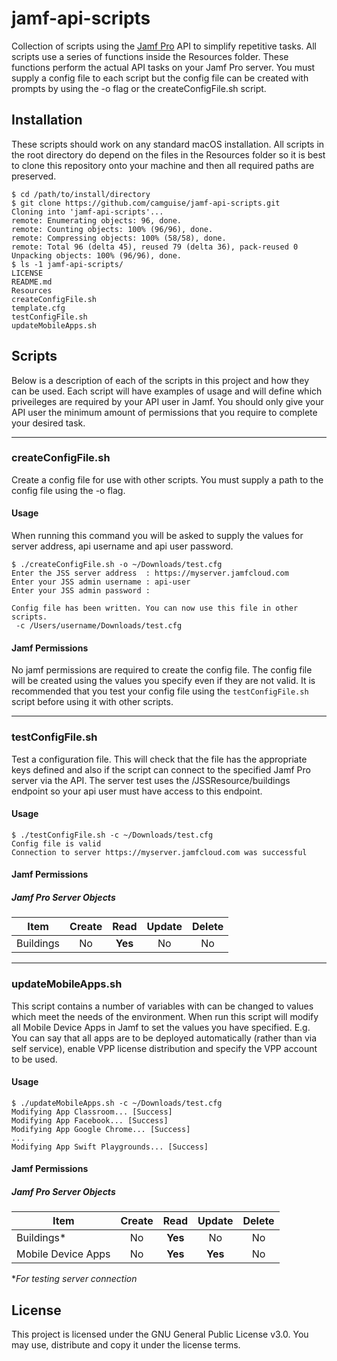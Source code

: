 # jamf-api-scripts

Collection of scripts using the [Jamf Pro](https://www.jamf.com/products/jamf-pro/) API to simplify repetitive tasks. All scripts use a series of functions inside the Resources folder. These functions perform the actual API tasks on your Jamf Pro server. You must supply a config file to each script but the config file can be created with prompts by using the -o flag or the createConfigFile.sh script.

## Installation
These scripts should work on any standard macOS installation. All scripts in the root directory do depend on the files in the Resources folder so it is best to clone this repository onto your machine and then all required paths are preserved.
```console
$ cd /path/to/install/directory
$ git clone https://github.com/camguise/jamf-api-scripts.git
Cloning into 'jamf-api-scripts'...
remote: Enumerating objects: 96, done.
remote: Counting objects: 100% (96/96), done.
remote: Compressing objects: 100% (58/58), done.
remote: Total 96 (delta 45), reused 79 (delta 36), pack-reused 0
Unpacking objects: 100% (96/96), done.
$ ls -1 jamf-api-scripts/
LICENSE
README.md
Resources
createConfigFile.sh
template.cfg
testConfigFile.sh
updateMobileApps.sh
```

## Scripts
Below is a description of each of the scripts in this project and how they can be used. Each script will have examples of usage and will define which priveileges are required by your API user in Jamf. You should only give your API user the minimum amount of permissions that you require to complete your desired task.

---

### createConfigFile.sh
Create a config file for use with other scripts. You must supply a path to the config file using the -o flag.
#### Usage
When running this command you will be asked to supply the values for server address, api username and api user password.
```console
$ ./createConfigFile.sh -o ~/Downloads/test.cfg
Enter the JSS server address  : https://myserver.jamfcloud.com
Enter your JSS admin username : api-user
Enter your JSS admin password : 

Config file has been written. You can now use this file in other scripts.
 -c /Users/username/Downloads/test.cfg
```
#### Jamf Permissions
No jamf permissions are required to create the config file. The config file will be created using the values you specify even if they are not valid. It is recommended that you test your config file using the `testConfigFile.sh` script before using it with other scripts.

---

### testConfigFile.sh
Test a configuration file. This will check that the file has the appropriate keys defined and also if the script can connect to the specified Jamf Pro server via the API. The server test uses the /JSSResource/buildings endpoint so your api user must have access to this endpoint.

#### Usage
```console
$ ./testConfigFile.sh -c ~/Downloads/test.cfg
Config file is valid
Connection to server https://myserver.jamfcloud.com was successful
```
#### Jamf Permissions
##### Jamf Pro Server Objects
| Item      | Create | Read     | Update | Delete |
| --------- |:------:|:--------:|:------:|:------:|
| Buildings | No     | **Yes**  | No     | No     |

---

### updateMobileApps.sh
This script contains a number of variables with can be changed to values which meet the needs of the environment. When run this script will modify all Mobile Device Apps in Jamf to set the values you have specified. E.g. You can say that all apps are to be deployed automatically (rather than via self service), enable VPP license distribution and specify the VPP account to be used.

#### Usage
```console
$ ./updateMobileApps.sh -c ~/Downloads/test.cfg
Modifying App Classroom... [Success]
Modifying App Facebook... [Success]
Modifying App Google Chrome... [Success]
...
Modifying App Swift Playgrounds... [Success]
```

#### Jamf Permissions
##### Jamf Pro Server Objects
| Item               | Create | Read     | Update  | Delete |
| ------------------ |:------:|:--------:|:-------:|:------:|
| Buildings*         | No     | **Yes**  | No      | No     |
| Mobile Device Apps | No     | **Yes**  | **Yes** | No     |

**For testing server connection*

## License
This project is licensed under the GNU General Public License v3.0. You may use, distribute and copy it under the license terms.
